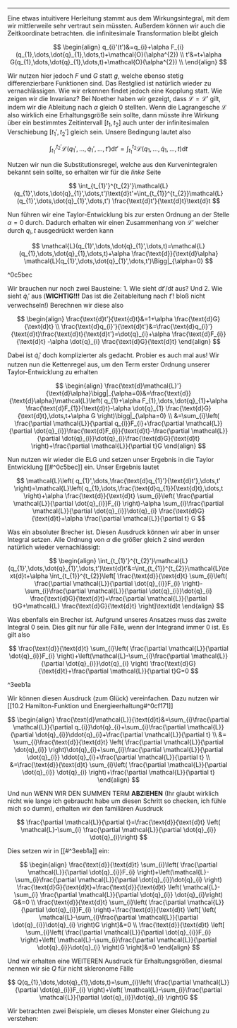 ***

Eine etwas intuitivere Herleitung stammt aus dem Wirkungsintegral, mit dem wir mittlerweile sehr vertraut sein müssten. Außerdem können wir auch die Zeitkoordinate betrachten. die infinitesimale Transformation bleibt gleich

$$
\begin{align}
q_{i}'(t')&=q_{i}+\alpha F_{i}(q_{1},\dots,\dot{q}_{1},\dots,t)+\mathcal{O}(\alpha^{2}) \\
t'&=t+\alpha G(q_{1},\dots,\dot{q}_{1},\dots,t)+\mathcal{O}(\alpha^{2}) \\
\end{align}
$$

Wir nutzen hier jedoch $F$ und $G$ statt $g$, welche ebenso stetig differenzierbare Funktionen sind. Das Restglied ist natürlich wieder zu vernachlässigen. Wie wir erkennen findet jedoch eine Kopplung statt. Wie zeigen wir die Invarianz? Bei Noether haben wir gezeigt, dass $\mathcal{L}=\mathcal{L}'$ gilt, indem wir die Ableitung nach $\alpha$ gleich $0$ stellten. Wenn die Lagrangesche $\mathcal{L}$ also wirklich eine Erhaltungsgröße sein sollte, dann müsste ihre Wirkung über ein bestimmtes Zeitintervall $[t_{1},t_{2}]$ auch unter der infinitesimalen Verschiebung $[t_{1}',t_{2}']$ gleich sein. Unsere Bedingung lautet also

$$
\int_{t_{1}'}^{t_{2}'}\mathcal{L}(q_{1}',\dots,\dot{q}_{1}',\dots,t')\text{d}t'=\int_{t_{1}}^{t_{2}}\mathcal{L}(q_{1},\dots,\dot{q}_{1},\dots,t)\text{d}t
$$

Nutzen wir nun die Substitutionsregel, welche aus den Kurvenintegralen bekannt sein sollte, so erhalten wir für die *linke* Seite

$$
\int_{t_{1}'}^{t_{2}'}\mathcal{L}(q_{1}',\dots,\dot{q}_{1}',\dots,t')\text{d}t'=\int_{t_{1}}^{t_{2}}\mathcal{L}(q_{1}',\dots,\dot{q}_{1}',\dots,t') \frac{\text{d}t'}{\text{d}t}\text{d}t 
$$

Nun führen wir eine Taylor-Entwicklung bis zur ersten Ordnung an der Stelle $\alpha=0$ durch. Dadurch erhalten wir einen Zusammenhang von $\mathcal{L}'$ welcher durch $q_{i},t$ ausgedrückt werden kann

$$
\mathcal{L}(q_{1}',\dots,\dot{q}_{1}',\dots,t)=\mathcal{L}(q_{1},\dots,\dot{q}_{1},\dots,t)+\alpha \frac{\text{d}}{\text{d}\alpha} \mathcal{L}(q_{1}',\dots,\dot{q}_{1}',\dots,t')\Bigg|_{\alpha=0} 
$$

^0c5bec

Wir brauchen nur noch zwei Bausteine: 1. Wie sieht $\text{d}t' /\text{d}t$ aus? Und 2. Wie sieht $\dot{q}_{i}'$ aus (**WICHTIG!!!** Das ist die Zeitableitung nach $t'$! bloß nicht verwechseln!) Berechnen wir diese also

$$
\begin{align}
\frac{\text{d}t'}{\text{d}t}&=1+\alpha \frac{\text{d}G}{\text{d}t} \\
\frac{\text{d}q_{i}'}{\text{d}t'}&=\frac{\text{d}q_{i}'}{\text{d}t}\frac{\text{d}t}{\text{d}t'}=\dot{q}_{i}+\alpha \frac{\text{d}F_{i}}{\text{d}t} -\alpha \dot{q}_{i} \frac{\text{d}G}{\text{d}t}
\end{align}
$$

Dabei ist $\dot{q}_{i}'$ doch komplizierter als gedacht. Probier es auch mal aus! Wir nutzen nun die Kettenregel aus, um den Term erster Ordnung unserer Taylor-Entwicklung zu erhalten

$$
\begin{align}
\frac{\text{d}\mathcal{L}'}{\text{d}\alpha}\bigg|_{\alpha=0}&=\frac{\text{d}}{\text{d}\alpha}\mathcal{L}\left( q_{1}+\alpha F_{1},\dots,\dot{q}_{1}+\alpha \frac{\text{d}F_{1}}{\text{d}t}-\alpha \dot{q}_{1} \frac{\text{d}G}{\text{d}t},\dots,t+\alpha G   \right)\bigg|_{\alpha=0}   \\
&=\sum_{i}\left( \frac{\partial \mathcal{L}}{\partial q_{i}}F_{i}+\frac{\partial \mathcal{L}}{\partial \dot{q}_{i}}\frac{\text{d}F_{i}}{\text{d}t}-\frac{\partial \mathcal{L}}{\partial \dot{q}_{i}}\dot{q}_{i}\frac{\text{d}G}{\text{d}t}      \right)+\frac{\partial \mathcal{L}}{\partial t}G 
\end{align}
$$

Nun nutzen wir wieder die ELG und setzen unser Ergebnis in die Taylor Entwicklung [[#^0c5bec]] ein. Unser Ergebnis lautet

$$
\mathcal{L}\left( q_{1}',\dots,\frac{\text{d}q_{1}'}{\text{d}t'},\dots,t'  \right)=\mathcal{L}\left( q_{1},\dots,\frac{\text{d}q_{1}}{\text{d}t},\dots,t  \right)+\alpha \frac{\text{d}}{\text{d}t} \sum_{i}\left( \frac{\partial \mathcal{L}}{\partial \dot{q}_{i}}F_{i}  \right)-\alpha \sum_{i}\frac{\partial \mathcal{L}}{\partial \dot{q}_{i}}\dot{q}_{i} \frac{\text{d}G}{\text{d}t}+\alpha \frac{\partial \mathcal{L}}{\partial t}   G
$$

Was ein absoluter Brecher ist. Diesen Ausdruck können wir aber in unser Integral setzen. Alle Ordnung von $\alpha$ die größer gleich 2 sind werden natürlich wieder vernachlässigt:

$$
\begin{align}
\int_{t_{1}'}^{t_{2}'}\mathcal{L}(q_{1}',\dots,\dot{q}_{1}',\dots,t')\text{d}t'&=\int_{t_{1}}^{t_{2}}\mathcal{L}\text{d}t+\alpha \int_{t_{1}}^{t_{2}}\left[ \frac{\text{d}}{\text{d}t} \sum_{i}\left( \frac{\partial \mathcal{L}}{\partial \dot{q}_{i}}F_{i}  \right)-\sum_{i}\frac{\partial \mathcal{L}}{\partial \dot{q}_{i}}\dot{q}_{i} \frac{\text{d}G}{\text{d}t}+\frac{\partial \mathcal{L}}{\partial t}G+\mathcal{L} \frac{\text{d}G}{\text{d}t}     \right]\text{d}t
\end{align}
$$

Was ebenfalls ein Brecher ist. Aufgrund unseres Ansatzes muss das zweite Integral $0$ sein. Dies gilt nur für alle Fälle, wenn der Integrand immer $0$ ist. Es gilt also

$$
\frac{\text{d}}{\text{d}t} \sum_{i}\left( \frac{\partial \mathcal{L}}{\partial \dot{q}_{i}}F_{i}  \right)+\left(\mathcal{L}-\sum_{i}\frac{\partial \mathcal{L}}{\partial \dot{q}_{i}}\dot{q}_{i} \right) \frac{\text{d}G}{\text{d}t}+\frac{\partial \mathcal{L}}{\partial t}G=0
$$

^3eeb1a

Wir können diesen Ausdruck (zum Glück) vereinfachen. Dazu nutzen wir [[10.2 Hamilton-Funktion und Energieerhaltung#^0cf171]] 

$$
\begin{align}
\frac{\text{d}\mathcal{L}}{\text{d}t}&=\sum_{i}\frac{\partial \mathcal{L}}{\partial q_{i}}\dot{q}_{i}+\sum_{i}\frac{\partial \mathcal{L}}{\partial \dot{q}_{i}}\ddot{q}_{i}+\frac{\partial \mathcal{L}}{\partial t}    \\
&= \sum_{i}\frac{\text{d}}{\text{d}t} \left( \frac{\partial \mathcal{L}}{\partial \dot{q}_{i}}  \right)\dot{q}_{i}+\sum_{i}\frac{\partial \mathcal{L}}{\partial \dot{q}_{i}} \ddot{q}_{i}+\frac{\partial \mathcal{L}}{\partial t} \\
&=\frac{\text{d}}{\text{d}t} \sum_{i}\left( \frac{\partial \mathcal{L}}{\partial \dot{q}_{i}} \dot{q}_{i} \right)+\frac{\partial \mathcal{L}}{\partial t}  
\end{align}
$$

Und nun WENN WIR DEN SUMMEN TERM **ABZIEHEN** (Ihr glaubt wirklich nicht wie lange ich gebraucht habe um diesen Schritt so checken, ich fühle mich so dumm), erhalten wir den familiären Ausdruck

$$
\frac{\partial \mathcal{L}}{\partial t}=\frac{\text{d}}{\text{d}t} \left( \mathcal{L}-\sum_{i} \frac{\partial \mathcal{L}}{\partial \dot{q}_{i}} \dot{q}_{i}\right) 
$$

Dies setzen wir in [[#^3eeb1a]] ein:

$$
\begin{align}
\frac{\text{d}}{\text{d}t} \sum_{i}\left( \frac{\partial \mathcal{L}}{\partial \dot{q}_{i}}F_{i}  \right)+\left(\mathcal{L}-\sum_{i}\frac{\partial \mathcal{L}}{\partial \dot{q}_{i}}\dot{q}_{i} \right) \frac{\text{d}G}{\text{d}t}+\frac{\text{d}}{\text{d}t} \left( \mathcal{L}-\sum_{i} \frac{\partial \mathcal{L}}{\partial \dot{q}_{i}} \dot{q}_{i}\right) G&=0 \\
\frac{\text{d}}{\text{d}t} \sum_{i}\left( \frac{\partial \mathcal{L}}{\partial \dot{q}_{i}}F_{i}  \right)+\frac{\text{d}}{\text{d}t} \left[ \left( \mathcal{L}-\sum_{i}\frac{\partial \mathcal{L}}{\partial \dot{q}_{i}}\dot{q}_{i}  \right)G \right]&=0 \\
\frac{\text{d}}{\text{d}t} \left[ \sum_{i}\left( \frac{\partial \mathcal{L}}{\partial \dot{q}_{i}}F_{i}  \right)+\left( \mathcal{L}-\sum_{i}\frac{\partial \mathcal{L}}{\partial \dot{q}_{i}}\dot{q}_{i}  \right)G \right]&=0
\end{align}
$$

Und wir erhalten eine WEITEREN Ausdruck für Erhaltungsgrößen, diesmal nennen wir sie $Q$ für nicht skleronome Fälle

$$
Q(q_{1},\dots,\dot{q}_{1},\dots,t)=\sum_{i}\left( \frac{\partial \mathcal{L}}{\partial \dot{q}_{i}}F_{i}  \right)+\left( \mathcal{L}-\sum_{i}\frac{\partial \mathcal{L}}{\partial \dot{q}_{i}}\dot{q}_{i}  \right)G
$$

Wir betrachten zwei Beispiele, um dieses Monster einer Gleichung zu verstehen:

